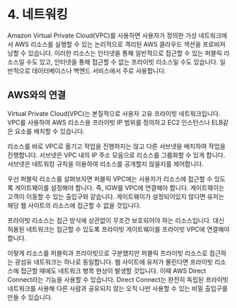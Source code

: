 # 4. 네트워킹

Amazon Virtual Private Cloud(VPC)를 사용하면 사용자가 정의한 가상 네트워크에서 AWS 리소스를 실행할 수 있는 논리적으로 격리된 AWS 클라우드 섹션을 프로비저닝할 수 있습니다. 이러한 리소스는 인터넷을 통해 일반적으로 접근할 수 있는 퍼블릭 리소스일 수도 있고, 인터넷을 통해 접근할 수 없는 프라이빗 리소스일 수도 있습니다. 일반적으로 데이터베이스나 백엔드 서비스에서 주로 사용합니다.

## AWS와의 연결

Virtual Private Cloud(VPC)는 본질적으로 사용자 고유 프라이빗 네트워크입니다. VPC를 사용하여 AWS 리소스용 프라이빗 IP 범위를 정의하고 EC2 인스턴스나 ELB같은 요소를 배치할 수 있습니다.

리소스를 바로 VPC로 옮기고 작업을 진행하지는 않고 다른 서브넷을 배치하여 작업을 진행합니다. 서브넷은 VPC 내의 IP 주소 모음으로 리소스를 그룹화할 수 있게 합니다. 서브넷은 네트워킹 규칙을 이용하여 리소스를 공개할지 않을지를 제어합니다.

우선 퍼블릭 리소스를 살펴보자면 퍼블릭 VPC에는 사용자가 리소스에 접근할 수 있도록 게이트웨이를 설정해야 합니다. 즉, IGW를 VPC에 연결해야 합니다. 게이트웨이는 고객이 이동할 수 있는 출입구와 같습니다. 게이트웨이가 설정되어있지 않다면 유저는 해당 웹 사이트의 리소스에 접근할 수 없을 것입니다.

프라이빗 리소스는 접근 방식에 상관없이 무조건 보호되어야 하는 리소스입니다. 대신 허용된 네트워크는 접근할 수 있도록 프라이빗 게이트웨이를 프라이빗 VPC에 연결해야 합니다.

이렇게 리소스를 퍼블릭과 프라이빗으로 구분했지만 퍼블릭 프라이빗 리소스로 접근하는 광섬유 네트워크는 하나로 동일합니다. 웹 사이트에 유저가 몰린다면 프라이빗 리소스에 접근할 때에도 네트워크 병목 현상이 발생할 것입니다. 이때 AWS Direct Connect라는 기능을 사용할 수 있습니다. Direct Connect는 완전히 독립된 프라이빗 네트워크를 사용해 다른 사람과 공유되지 않는 오직 나만 사용할 수 있는 비밀 출입구를 만들 수 있습니다.
